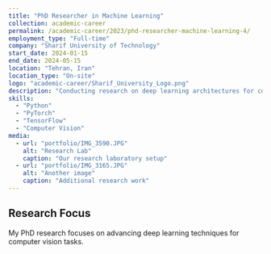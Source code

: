 ```yaml
---
title: "PhD Researcher in Machine Learning"
collection: academic-career
permalink: /academic-career/2023/phd-researcher-machine-learning-4/
employment_type: "Full-time"
company: "Sharif University of Technology"
start_date: 2024-01-15
end_date: 2024-05-15
location: "Tehran, Iran"
location_type: "On-site"
logo: "academic-career/Sharif_University_Logo.png"
description: "Conducting research on deep learning architectures for computer vision applications."
skills:
  - "Python"
  - "PyTorch"
  - "TensorFlow"
  - "Computer Vision"
media:
  - url: "portfolio/IMG_3590.JPG"
    alt: "Research Lab"
    caption: "Our research laboratory setup"
  - url: "portfolio/IMG_3165.JPG"
    alt: "Another image"
    caption: "Additional research work"
---
```


## Research Focus

My PhD research focuses on advancing deep learning techniques for computer vision tasks.
